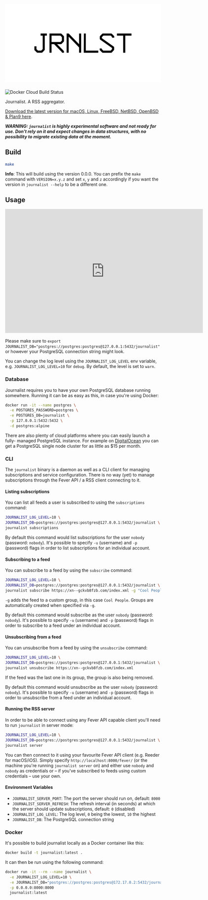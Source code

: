 ![journalist](documentation/journalist.png)
-------------------------------------------

![Docker Cloud Build Status](https://img.shields.io/docker/cloud/build/mrusme/journalist)

Journalist. A RSS aggregator.

[Download the latest version for macOS, Linux, FreeBSD, NetBSD, OpenBSD & Plan9 here](https://github.com/mrusme/journalist/releases/latest).

***WARNING: `journalist` is highly experimental software and not ready for use. 
Don't rely on it and expect changes in data structures, with no 
possibility to migrate existing data at the moment.***

## Build

```sh
make
```

**Info**: This will build using the version 0.0.0. You can prefix the `make` 
command with `VERSION=x.y.z` and set `x`, `y` and `z` accordingly if you want 
the version in `journalist --help` to be a different one.


## Usage

<iframe src="https://player.vimeo.com/video/498907228" width="640" height="400" frameborder="0" allow="autoplay; fullscreen" allowfullscreen></iframe>

Please make sure to 
`export JOURNALIST_DB="postgres://postgres:postgres@127.0.0.1:5432/journalist"` 
or however your PostgreSQL connection string might look.

You can change the log level using the `JOURNALIST_LOG_LEVEL` env variable,
e.g. `JOURNALIST_LOG_LEVEL=10` for `debug`. By default, the level is set to 
`warn`.

### Database

Journalist requires you to have your own PostgreSQL database running somewhere.
Running it can be as easy as this, in case you're using Docker:

```sh
docker run -it --name postgres \
  -e POSTGRES_PASSWORD=postgres \
  -e POSTGRES_DB=journalist \
  -p 127.0.0.1:5432:5432 \
  -d postgres:alpine
```

There are also plenty of cloud platforms where you can easily launch a fully-
managed PostgreSQL instance. For example on 
[DigitalOcean](https://m.do.co/c/9d1b223a47bc) you can get a PostgreSQL single
node cluster for as little as $15 per month.


### CLI

The `journalist` binary is a daemon as well as a CLI client for managing 
subscriptions and service configuration. There is no way (yet) to manage
subscriptions through the Fever API / a RSS client connecting to it.


#### Listing subscriptions

You can list all feeds a user is subscribed to using the `subscriptions`
command:

```sh
JOURNALIST_LOG_LEVEL=10 \
JOURNALIST_DB=postgres://postgres:postgres@127.0.0.1:5432/journalist \
journalist subscriptions
```

By default this command would list subscriptions for the user `nobody` 
(password: `nobody`). It's possible to specify `-u` (username) and `-p` 
(password) flags in order to list subscriptions for an individual 
account.


#### Subscribing to a feed

You can subscribe to a feed by using the `subscribe` command:

```sh
JOURNALIST_LOG_LEVEL=10 \
JOURNALIST_DB=postgres://postgres:postgres@127.0.0.1:5432/journalist \
journalist subscribe https://xn--gckvb8fzb.com/index.xml -g "Cool People"
```

`-g` adds the feed to a custom group, in this case `Cool People`. Groups are 
automatically created when specified via `-g`.

By default this command would subscribe as the user `nobody` 
(password: `nobody`). It's possible to specify `-u` (username) and `-p` 
(password) flags in order to subscribe to a feed under an individual account.


#### Unsubscribing from a feed

You can unsubscribe from a feed by using the `unsubscribe` command:

```sh
JOURNALIST_LOG_LEVEL=10 \
JOURNALIST_DB=postgres://postgres:postgres@127.0.0.1:5432/journalist \
journalist unsubscribe https://xn--gckvb8fzb.com/index.xml
```

If the feed was the last one in its group, the group is also being removed.

By default this command would unsubscribe as the user `nobody` 
(password: `nobody`). It's possible to specify `-u` (username) and `-p` 
(password) flags in order to unsubscribe from a feed under an individual 
account.


#### Running the RSS server

In order to be able to connect using any Fever API capable client you'll need
to run `journalist` in server mode:

```sh
JOURNALIST_LOG_LEVEL=10 \
JOURNALIST_DB=postgres://postgres:postgres@127.0.0.1:5432/journalist \
journalist server
```

You can then connect to it using your favourite Fever API client (e.g. Reeder
for macOS/iOS). Simply specify `http://localhost:8000/fever/` (or the machine you're
running `journalist server` on) and either use `nobody` and `nobody` as 
credentials or – if you've subscribed to feeds using custom credentials – use
your own.

#### Environment Variables

- `JOURNALIST_SERVER_PORT`: The port the server should run on, default: `8000`
- `JOURNALIST_SERVER_REFRESH`: The refresh interval (in seconds) at which the 
  server should update subscriptions, default: `0` (disabled)
- `JOURNALIST_LOG_LEVEL`: The log level, `0` being the lowest, `10` the highest
- `JOURNALIST_DB`: The PostgreSQL connection string

### Docker

It's possible to build journalist locally as a Docker container like this:

```sh
docker build -t journalist:latest . 
```

It can then be run using the following command:

```sh
docker run -it --rm --name journalist \
  -e JOURNALIST_LOG_LEVEL=10 \
  -e JOURNALIST_DB="postgres://postgres:postgres@172.17.0.2:5432/journalist" \
  -p 0.0.0.0:8000:8000
  journalist:latest
```
